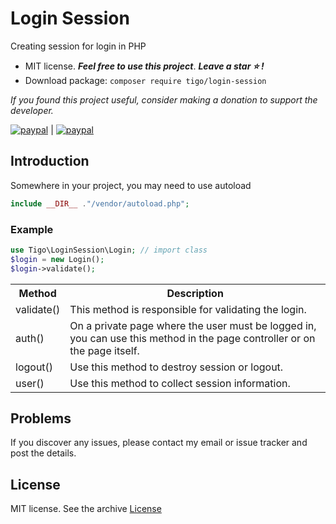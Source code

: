 # Login Session
Creating session for login in PHP

- MIT license. ***Feel free to use this project***. ***Leave a star :star: !***
- Download package: ```composer require tigo/login-session```

*If you found this project useful, consider making a donation to support the developer.*

[![paypal](https://www.paypalobjects.com/pt_BR/i/btn/btn_donate_SM.gif)](https://www.paypal.com/donate?hosted_button_id=7GRD56DFDZWR4)
|
[![paypal](https://www.paypalobjects.com/en_US/i/btn/btn_donate_SM.gif)](https://www.paypal.com/donate?hosted_button_id=6QVW2XQEATS3U)

## Introduction
Somewhere in your project, you may need to use autoload
 ```php
 include __DIR__ ."/vendor/autoload.php";
 ```
 ### Example
 
  ```php
 use Tigo\LoginSession\Login; // import class
 $login = new Login();
 $login->validate();
 ```
 <table style="width:100%">
  <tr>
    <th>Method</th>
    <th>Description</th>
  </tr>
  <tr>
    <td>validate()</td>
    <td>This method is responsible for validating the login.</td>
  </tr>
  <tr>
    <td>auth()</td>
    <td>On a private page where the user must be logged in, you can use this method in the page controller or on the page itself.</td>
  </tr>
  <tr>
    <td>logout()</td>
    <td>Use this method to destroy session or logout.</td>
  </tr>
  <tr>
    <td>user()</td>
    <td>Use this method to collect session information.</td>
  </tr> 
</table>

## Problems
If you discover any issues, please contact my email or issue tracker and post the details.

## License
MIT license. See the archive [License](https://github.com/tigoCaval/login-session/blob/main/LICENSE)

